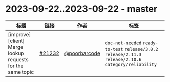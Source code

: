 # 2023-09-22..2023-09-22 - master
| 标题 | 链接 | 作者 | 标签 |
| - | :--: | :--: | - |
| [improve] [client] Merge lookup requests for the same topic | [#21232](https://github.com/apache/pulsar/pull/21232) | [@poorbarcode](https://github.com/poorbarcode) | `doc-not-needed` `ready-to-test` `release/3.0.2` `release/2.11.3` `release/2.10.6` `category/reliability`  | 
